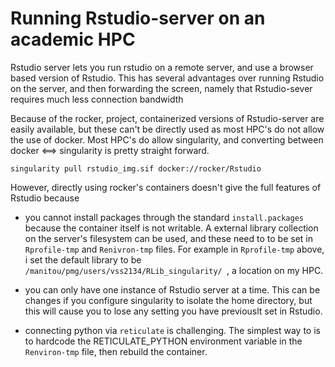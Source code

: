 # Running Rstudio-server on an academic HPC

Rstudio server lets you run rstudio on a remote server, and use a browser based version of Rstudio. This has several advantages over running Rstudio on the server, and then forwarding the screen, namely that Rstudio-sever requires much less connection bandwidth

Because of the rocker, project, containerized versions of Rstudio-server are easily available, but these can't be directly used as most HPC's do not allow the use of docker. Most HPC's do allow singularity, and converting between docker <==> singularity is pretty straight forward. 

```
singularity pull rstudio_img.sif docker://rocker/Rstudio
```

However, directly using rocker's containers doesn't give the full features of Rstudio because
- you cannot install packages through the standard `install.packages` because the container itself is not writable. A external library collection on the server's filesystem can be used, and these need to to be set in `Rprofile-tmp` and `Renivron-tmp` files. For example in `Rprofile-tmp` above, i set the default library to be  `/manitou/pmg/users/vss2134/RLib_singularity/ `, a location on my HPC. 

- you can only have one instance of Rstudio server at a time. This can be changes if you configure singularity to isolate the home directory, but this will cause you to lose any setting you have previouslt set in Rstudio. 

- connecting python via `reticulate` is challenging. The simplest way to is to hardcode the RETICULATE_PYTHON environment variable in the `Renviron-tmp` file, then rebuild the container. 


